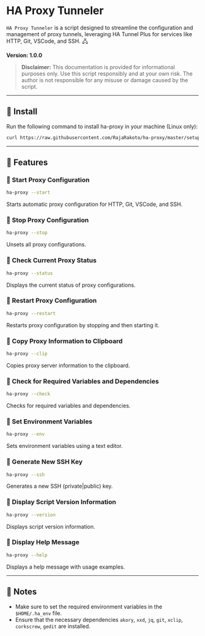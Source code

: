 # HA Proxy Tunneler

`HA Proxy Tunneler` is a script designed to streamline the configuration and management of proxy tunnels, leveraging HA Tunnel Plus for services like HTTP, Git, VSCode, and SSH. 🖧

**Version: 1.0.0**

> **Disclaimer:** This documentation is provided for informational purposes only. Use this script responsibly and at your own risk. The author is not responsible for any misuse or damage caused by the script.

---

## 📌 Install

Run the following command to install ha-proxy in your machine (Linux only):

```bash
curl https://raw.githubusercontent.com/RajaRakoto/ha-proxy/master/setup > setup && chmod +x setup && ./setup
```

---

## 📌 Features

### 📜 Start Proxy Configuration

```bash
ha-proxy --start
```

Starts automatic proxy configuration for HTTP, Git, VSCode, and SSH.

### 📜 Stop Proxy Configuration

```bash
ha-proxy --stop
```

Unsets all proxy configurations.

### 📜 Check Current Proxy Status

```bash
ha-proxy --status
```

Displays the current status of proxy configurations.

### 📜 Restart Proxy Configuration

```bash
ha-proxy --restart
```

Restarts proxy configuration by stopping and then starting it.

### 📜 Copy Proxy Information to Clipboard

```bash
ha-proxy --clip
```

Copies proxy server information to the clipboard.

### 📜 Check for Required Variables and Dependencies

```bash
ha-proxy --check
```

Checks for required variables and dependencies.

### 📜 Set Environment Variables

```bash
ha-proxy --env
```

Sets environment variables using a text editor.

### 📜 Generate New SSH Key

```bash
ha-proxy --ssh
```

Generates a new SSH (private|public) key.

### 📜 Display Script Version Information

```bash
ha-proxy --version
```

Displays script version information.

### 📜 Display Help Message

```bash
ha-proxy --help
```

Displays a help message with usage examples.

---

## 📌 Notes

- Make sure to set the required environment variables in the `$HOME/.ha_env` file.
- Ensure that the necessary dependencies `akory`, `xxd`, `jq`, `git`, `xclip`, `corkscrew`, `gedit` are installed.
